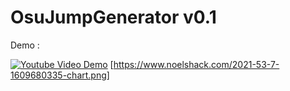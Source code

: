 # OsuJumpGenerator v0.1

Demo :

[![Youtube Video Demo](https://img.youtube.com/vi/I5sU1_E3QiE/0.jpg)](https://www.youtube.com/watch?v=I5sU1_E3QiE)
[https://www.noelshack.com/2021-53-7-1609680335-chart.png]

